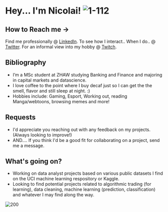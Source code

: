 # Hey... I'm Nicolai! ![1-112](https://user-images.githubusercontent.com/100568658/172650710-090bc2c0-f26c-4e9b-afb0-996409b48307.png)
## How to Reach me ->
Find me professionally @ [LinkedIn](https://www.linkedin.com/in/nicolaisoendergaarddk/).
To see how I interact.. When I do.. @ [Twitter](https://twitter.com/Nsoendergaard).
For an informal view into my hobby @ [Twitch](https://www.twitch.tv/xxgaard).

## Bibliography
-  I’m a MSc student at ZHAW studying Banking and Finance and majoring in capital markets and datascience.
-  I love coffee to the point where I buy decaf just so I can get the the smell, flavor and still sleep at night. :)
-  Hobbies include: Gaming, Esport, Working out, reading Manga/webtoons, browsing memes and more!

## Requests
-  I'd appreciate you reaching out with any feedback on my projects. (Always looking to improve!)
-  AND.... If you think I'd be a good fit for collaborating on a project, send me a message.

## What's going on?
- Working on data analyst projects based on various public datasets I find on the UCI machine learning respository or Kaggle.
- Looking to find potential projects related to algorithmic trading (for learning), data cleaning, machine learning (prediction, classification) and whatever I may find along the way.

![200](https://user-images.githubusercontent.com/100568658/172659276-ad2c1b17-157d-4154-86e6-49307dc36c6e.gif)

 
